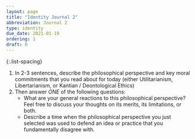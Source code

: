 ```yaml
---
layout: page
title: "Identity Journal 2"
abbreviation: Journal 2
type: identity
due_date: 2021-01-19
ordering: 1
draft: 0
---
```


{:.list-spacing}
1. In 2-3 sentences, describe the philosophical perspective and key moral commitments that you read about for today (either Utilitarianism, Libertarianism, or Kantian / Deontological Ethics)
2. Then answer *ONE* of the following questions:
   * What are your general reactions to this philosophical perspective? Feel free to discuss your thoughts on its merits, its limitations, or both.
   * Describe a time when the philosophical perspective you just selected was used to defend an idea or practice that you fundamentally disagree with.

